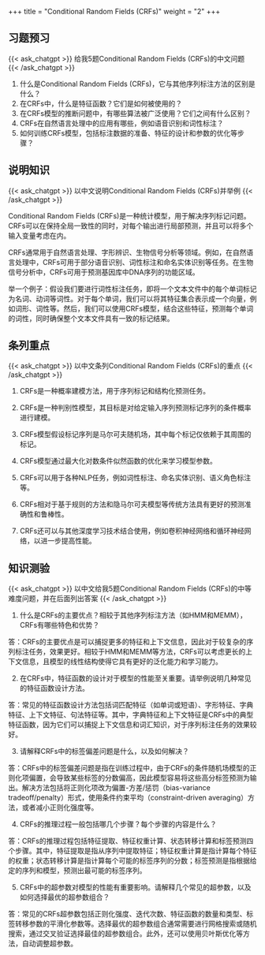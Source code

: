 +++
title = "Conditional Random Fields (CRFs)"
weight = "2"
+++
## 习题预习
{{< ask_chatgpt >}}
给我5题Conditional Random Fields (CRFs)的中文问题
{{< /ask_chatgpt >}}

1. 什么是Conditional Random Fields (CRFs)，它与其他序列标注方法的区别是什么？
2. 在CRFs中，什么是特征函数？它们是如何被使用的？
3. 在CRFs模型的推断问题中，有哪些算法被广泛使用？它们之间有什么区别？
4. CRFs在自然语言处理中的应用有哪些，例如语音识别和词性标注？
5. 如何训练CRFs模型，包括标注数据的准备、特征的设计和参数的优化等步骤？   

## 说明知识
{{< ask_chatgpt >}}
以中文说明Conditional Random Fields (CRFs)并举例
{{< /ask_chatgpt >}}

Conditional Random Fields (CRFs)是一种统计模型，用于解决序列标记问题。CRFs可以在保持全局一致性的同时，对每个输出进行局部预测，并且可以将多个输入变量考虑在内。

CRFs通常用于自然语言处理、字形辨识、生物信号分析等领域。例如，在自然语言处理中，CRFs可用于部分语音识别、词性标注和命名实体识别等任务。在生物信号分析中，CRFs可用于预测基因库中DNA序列的功能区域。

举一个例子：假设我们要进行词性标注任务，即将一个文本文件中的每个单词标记为名词、动词等词性。对于每个单词，我们可以将其特征集合表示成一个向量，例如词形、词性等。然后，我们可以使用CRFs模型，结合这些特征，预测每个单词的词性，同时确保整个文本文件具有一致的标记结果。   

## 条列重点
{{< ask_chatgpt >}}
以中文条列Conditional Random Fields (CRFs)的重点
{{< /ask_chatgpt >}}

1. CRFs是一种概率建模方法，用于序列标记和结构化预测任务。

2. CRFs是一种判别性模型，其目标是对给定输入序列预测标记序列的条件概率进行建模。

3. CRFs模型假设标记序列是马尔可夫随机场，其中每个标记仅依赖于其周围的标记。

4. CRFs模型通过最大化对数条件似然函数的优化来学习模型参数。

5. CRFs可以用于各种NLP任务，例如词性标注、命名实体识别、语义角色标注等。

6. CRFs相对于基于规则的方法和隐马尔可夫模型等传统方法具有更好的预测准确性和鲁棒性。

7. CRFs还可以与其他深度学习技术结合使用，例如卷积神经网络和循环神经网络，以进一步提高性能。   

## 知识测验
{{< ask_chatgpt >}}
以中文给我5题Conditional Random Fields (CRFs)的中等难度问题，并在后面列出答案
{{< /ask_chatgpt >}}

1. 什么是CRFs的主要优点？相较于其他序列标注方法（如HMM和MEMM），CRFs有哪些特色和优势？

答：CRFs的主要优点是可以捕捉更多的特征和上下文信息，因此对于较复杂的序列标注任务，效果更好。相较于HMM和MEMM等方法，CRFs可以考虑更长的上下文信息，且模型的线性结构使得它具有更好的泛化能力和学习能力。

2. 在CRFs中，特征函数的设计对于模型的性能至关重要。请举例说明几种常见的特征函数设计方法。

答：常见的特征函数设计方法包括词匹配特征（如单词或短语）、字形特征、字典特征、上下文特征、句法特征等。其中，字典特征和上下文特征是CRFs中的典型特征函数，因为它们可以捕捉上下文信息和词汇知识，对于序列标注任务的效果较好。

3. 请解释CRFs中的标签偏差问题是什么，以及如何解决？

答：CRFs中的标签偏差问题是指在训练过程中，由于CRFs的条件随机场模型的正则化项偏置，会导致某些标签的分数偏高，因此模型容易将这些高分标签预测为输出。解决方法包括将正则化项改为偏置-方差/惩罚（bias-variance tradeoff/penalty）形式，使用条件约束平均（constraint-driven averaging）方法，或者减小正则化强度等。

4. CRFs的推理过程一般包括哪几个步骤？每个步骤的内容是什么？

答：CRFs的推理过程包括特征提取、特征权重计算、状态转移计算和标签预测四个步骤。其中，特征提取是指从序列中提取特征；特征权重计算是指计算每个特征的权重；状态转移计算是指计算每个可能的标签序列的分数；标签预测是指根据给定的序列和模型，预测出最可能的标签序列。

5. CRFs中的超参数对模型的性能有重要影响。请解释几个常见的超参数，以及如何选择最优的超参数组合？

答：常见的CRFs超参数包括正则化强度、迭代次数、特征函数的数量和类型、标签转移参数的平滑化参数等。选择最优的超参数组合通常需要进行网格搜索或随机搜索，通过交叉验证选择最佳的超参数组合。此外，还可以使用贝叶斯优化等方法，自动调整超参数。   

